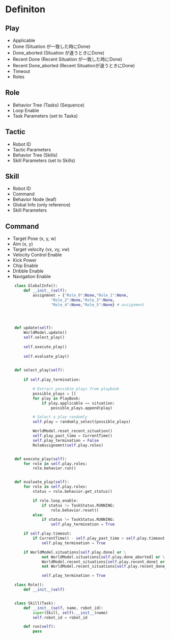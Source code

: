 
# Definiton

## Play
- Applicable
- Done (Situation が一致した時にDone)
- Done_aborted (Situation が違うときにDone)
- Recent Done (Recent Situation が一致した時にDone)
- Recent Done_aborted (Recent Situationが違うときにDone)
- Timeout
- Roles

## Role
- Behavior Tree (Tasks) (Sequence)
- Loop Enable
- Task Parameters (set to Tasks)

## Tactic
- Robot ID
- Tactic Parameters
- Behavior Tree (Skills)
- Skill Parameters (set to Skills)

## Skill
- Robot ID
- Command
- Behavior Node (leaf)
- Global Info (only reference)
- Skill Parameters

## Command
- Target Pose (x, y, w)
- Aim (x, y)
- Target velocity (vx, vy, vw)
- Velocity Control Enable
- Kick Power
- Chip Enable
- Dribble Enable
- Navigation Enable


```python
    class GlobalInfo():
        def __init__(self):
            assignmnet = {"Role_0":None,"Role_1":None,
                    "Role_2":None,"Role_3":None,
                    "Role_4":None,"Role_5":None} # assignment

            
```


```python
    
    def update(self):
        WorldModel.update()
        self.select_play()
        
        self.execute_play()
        
        self.evaluate_play()

    
    def select_play(self):
        
        if self.play_termination:

            # Extract possible plays from playbook
            possible_plays = []
            for play in PlayBook:
                if play.applicable == situation:
                    possible_plays.append(play)

            # Select a play randomly
            self.play = randomly_select(possible_plays)

            WorldModel.reset_recent_situation()
            self.play_past_time = CurrentTime()
            self.play_termination = False
            RoleAssignemnt(self.play.roles)


    def execute_play(self):
        for role in self.play.roles:
            role.behavior.run()


    def evaluate_play(self):
        for role in self.play.roles:
            status = role.behavior.get_status()

            if role.loop_enable:
                if status != TaskStatus.RUNNING:
                    role.behavior.reset()
            else:
                if status != TaskStatus.RUNNING:
                    self.play_termination = True

        if self.play.timeout:
            if CurrentTime() - self.play_past_time > self.play.timeout:
                self.play_termination = True

        if WorldModel.situations[self.play.done] or \
                not WorldModel.situations[self.play.done_aborted] or \
                WorldModel.recent_situations[self.play.recent_done] or \
                not WorldModel.recent_situations[self.play.recent_done_aborted]:

                self.play_termination = True
```

```python
    class Role():
        def __init__(self)

```

```python

    class Skill(Task):
        def __init__(self, name, robot_id):
            super(Skill, self).__init__(name)
            self.robot_id = robot_id

        def run(self):
            pass



```


